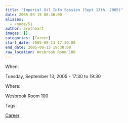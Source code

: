 ```yaml
---
title: "Imperial Oil Info Session (Sept 13th, 2005)"
date: 2005-09-15 06:36:00
aliases:
  - /node/51
author: arothbart
images: []
categories: [Career]
start_date: 2005-09-13 17:30:00
end_date: 2005-09-13 19:30:00
raw_location: Wesbrook Room 100
---
```


When: 

Tuesday, September 13, 2005 - 17:30 to 19:30

Where: 

Wesbrook Room 100

Tags: 

[Career](/career)
